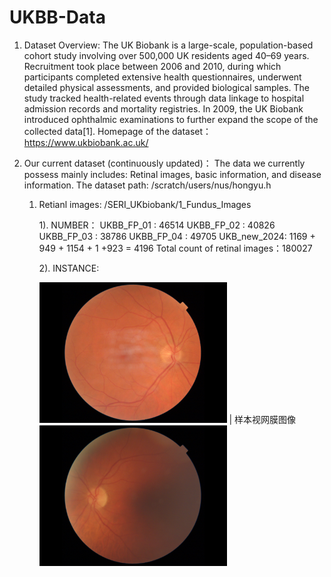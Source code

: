 # UKBB-Data

1. Dataset Overview:
   The UK Biobank is a large-scale, population-based cohort study involving over 500,000 UK residents aged 40–69 years. Recruitment took place between 2006 and 2010, during which participants completed extensive health questionnaires, underwent detailed physical assessments, and provided biological samples. The study tracked health-related events through data linkage to hospital admission records and mortality registries. In 2009, the UK Biobank introduced ophthalmic examinations to further expand the scope of the collected data[1].
   Homepage of the dataset： https://www.ukbiobank.ac.uk/

2. Our current dataset (continuously updated)：
   The data we currently possess mainly includes: Retinal images, basic information, and disease information.
   The dataset path:  /scratch/users/nus/hongyu.h

   1. Retianl images: /SERI_UKbiobank/1_Fundus_Images

      1). NUMBER：
        UKBB_FP_01 : 46514
        UKBB_FP_02 : 40826
        UKBB_FP_03 : 38786
        UKBB_FP_04 : 49705
        UKB_new_2024: 1169 + 949 + 1154 + 1 +923 = 4196
        Total count of retinal images：180027

      2). INSTANCE:
      
      <img src="https://github.com/xuting42/UKBB-Data/blob/main/imgs/1017168_21016_2_1.png" width="300px"> | 样本视网膜图像
      <img src="https://github.com/xuting42/UKBB-Data/blob/main/imgs/1004519_21015_2_1.png" width="300px">
      

